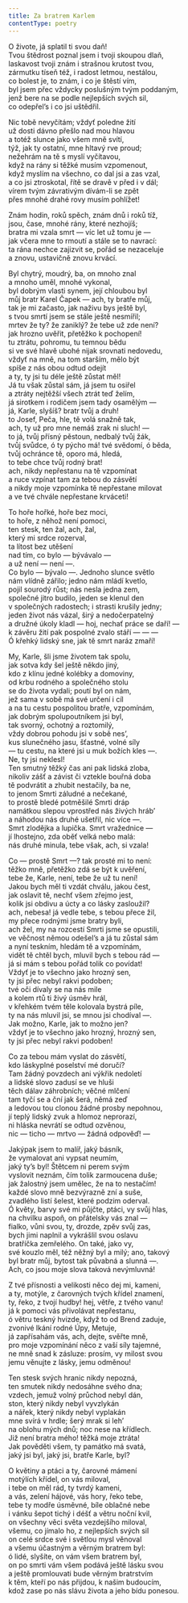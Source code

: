 ```yaml
---
title: Za bratrem Karlem
contentType: poetry
---
```


O živote, já splatil ti svou daň!  
Tvou štědrost poznal jsem i tvoji skoupou dlaň,  
laskavost tvoji znám i strašnou krutost tvou,  
zármutku tíseň též, i radost letmou, nestálou,  
co bolest je, to znám, i co je štěstí vím,  
byl jsem přec vždycky poslušným tvým poddaným,  
jenž bere na se podle nejlepších svých sil,  
co odepřel’s i co jsi uštědřil.

Nic tobě nevyčítám; vždyť poledne žití  
už dosti dávno přešlo nad mou hlavou  
a totéž slunce jako všem mně svítí,  
týž, jak ty ostatní, mne hltavý rve proud;  
nežehrám na tě s myslí vyčítavou,  
když na rány si těžké musím vzpomenout,  
když myslím na všechno, co dal jsi a zas vzal,  
a co jsi ztroskotal, řítě se dravě v před i v dál;  
vírem tvým závrativým dívám-li se zpět  
přes mnohé drahé rovy musím pohlížet!

Znám hodin, roků spěch, znám dnů i roků tíž,  
jsou, čase, mnohé rány, které nezhojíš;  
bratra mi vzala smrt — víc let už tomu je —  
jak včera mne to rmoutí a stále se to navrací:  
ta rána nechce zajizvit se, pořád se nezaceluje  
a znovu, ustavičně znovu krvácí.

Byl chytrý, moudrý, ba, on mnoho znal  
a mnoho uměl, mnohé vykonal,  
byl dobrým vlasti synem, její chloubou byl  
můj bratr Karel Čapek — ach, ty bratře můj,  
tak je mi začasto, jak naživu bys ještě byl,  
s tvou smrtí jsem se stále ještě nesmířil;  
mrtev že ty? že zaniklý? že tebe už zde není?  
jak hrozno uvěřit, přetěžko k pochopení!  
tu ztrátu, pohromu, tu temnou bědu  
si ve své hlavě ubohé nijak srovnati nedovedu,  
vždyť na mně, na tom starším, mělo být  
spíše z nás obou odtud odejít  
a ty, ty jsi tu déle ještě zůstat měl!  
Já tu však zůstal sám, já jsem tu osiřel  
a ztráty nejtěžší všech ztrát teď želím,  
já sirotkem i rodičem jsem tady osamělým —  
já, Karle, slyšíš? bratr tvůj a druh!  
to Josef, Peča, hle, tě volá snažně tak,  
ach, ty už pro mne nemáš zrak ni sluch! —  
to já, tvůj přísný pěstoun, nedbalý tvůj žák,  
tvůj svůdce, ó ty pýcho má! tvé svědomí, ó běda,  
tvůj ochránce tě, oporo má, hledá,  
to tebe chce tvůj rodný brat!  
ach, nikdy nepřestanu na tě vzpomínat  
a ruce vzpínat tam za tebou do zásvětí  
a nikdy moje vzpomínka tě nepřestane milovat  
a ve tvé chvále nepřestane krváceti!

To hoře hořké, hoře bez moci,  
to hoře, z něhož není pomoci,  
ten stesk, ten žal, ach, žal,  
který mi srdce rozerval,  
ta lítost bez utěšení  
nad tím, co bylo — bývávalo —  
a už není — není —.  
Co bylo — bývalo —. Jednoho slunce světlo  
nám vlídně zářilo; jedno nám mládí kvetlo,  
pojil sourodý růst; nás nesla jedna zem,  
společné jitro budilo, jeden se klenul den  
v společných radostech; i strasti krušily jedny;  
jeden život nás vázal, širý a nedočerpatelný  
a družné úkoly kladl — hoj, nechať práce se daří! —  
k závěru žití pak pospolné zvalo stáří — — —  
Ó křehký lidský sne, jak tě smrt naráz zmaří!

My, Karle, šli jsme životem tak spolu,  
jak sotva kdy šel ještě někdo jiný,  
kdo z klínu jedné kolébky a domoviny,  
od krbu rodného a společného stolu  
se do života vydali; poutí byl on nám,  
jež sama v sobě má své určení i cíl  
a na tu cestu pospolitou bratře, vzpomínám,  
jak dobrým spolupoutníkem jsi byl,  
tak svorný, ochotný a roztomilý,  
vždy dobrou pohodu jsi v sobě nes’,  
kus slunečného jasu, šťastné, volné síly  
— tu cestu, na které jsi u muk božích kles —.  
Ne, ty jsi neklesl!  
Ten smutný těžký čas ani pak lidská zloba,  
nikoliv zášť a závist či vztekle bouřná doba  
tě podvrátit a zhubit nestačily, ba ne,  
to jenom Smrti záludné a nečekané,  
to prostě bledé potměšilé Smrti dráp  
namátkou slepou vprostřed nás živých hráb’  
a náhodou nás druhé ušetřil, nic více —.  
Smrt zlodějka a lupička. Smrt vražednice —  
jí lhostejno, zda oběť velká nebo malá:  
nás druhé minula, tebe však, ach, si vzala!

Co — prostě Smrt —? tak prosté mi to není:  
těžko mně, přetěžko zdá se být k uvěření,  
tebe že, Karle, není, tebe že už tu není!  
Jakou bych měl ti vzdát chválu, jakou čest,  
jak oslavit tě, nechť všem zřejmo jest,  
kolik jsi obdivu a úcty a co lásky zasloužil?  
ach, nebesa! já vedle tebe, s tebou přece žil,  
my přece rodnými jsme bratry byli,  
ach žel, my na rozcestí Smrti jsme se opustili,  
ve věčnost němou odešel’s a já tu zůstal sám  
a nyní teskním, hledám tě a vzpomínám,  
vidět tě chtěl bych, mluvil bych s tebou rád —  
já si mám s tebou pořád tolik co povídat!  
Vždyť je to všechno jako hrozný sen,  
ty jsi přec nebyl rakvi podoben;  
tvé oči dívaly se na nás mile  
a kolem rtů ti živý úsměv hrál,  
v křehkém tvém těle kolovala bystrá píle,  
ty na nás mluvil jsi, se mnou jsi chodíval —.  
Jak možno, Karle, jak to možno jen?  
vždyť je to všechno jako hrozný, hrozný sen,  
ty jsi přec nebyl rakvi podoben!

Co za tebou mám vyslat do zásvětí,  
kdo láskyplné poselství mé doručí?  
Tam žádný povzdech ani výkřik nedoletí  
a lidské slovo zadusí se ve hluši  
těch dálav záhrobních; věčné mlčení  
tam tyčí se a ční jak šerá, němá zeď  
a ledovou tou clonou žádné prosby nepohnou,  
jí teplý lidský zvuk a hlomoz neprorazí,  
ni hláska nevrátí se odtud ozvěnou,  
nic — ticho — mrtvo — žádná odpověď! —

Jakýpak jsem to malíř, jaký básník,  
že vymalovat ani vypsat neumím,  
jaký ty’s byl! Štětcem ni perem svým  
vyslovit neznám, čím tolik zarmoucena duše;  
jak žalostný jsem umělec, že na to nestačím!  
každé slovo mně bezvýrazně zní a suše,  
zvadlého listí šelest, které podzim oderval.  
Ó květy, barvy své mi půjčte, ptáci, vy svůj hlas,  
na chvilku aspoň, on přátelsky vás znal —  
fialko, vůni svou, ty, drozde, zpěv svůj zas,  
bych jimi naplnil a vykrášlil svou oslavu  
bratříčka zemřelého. On také, jako vy,  
své kouzlo měl, též něžný byl a milý; ano, takový  
byl bratr můj, bytost tak půvabná a slunná —.  
Ach, co jsou moje slova taková nevýmluvná!

Z tvé přísnosti a velikosti něco dej mi, kameni,  
a ty, motýle, z čarovných tvých křídel znamení,  
ty, řeko, z tvojí hudby! hej, větře, z tvého vanu!  
já k pomoci vás přivolávat nepřestanu,  
ó větru teskný hvizde, když to od Brend zaduje,  
zvonivé lkání rodné Úpy, Metuje,  
já zapřísahám vás, ach, dejte, svěřte mně,  
pro moje vzpomínání něco z vaší síly tajemné,  
ne mně snad k zásluze: prosím, vy milost svou  
jemu věnujte z lásky, jemu odměnou!

Ten stesk svých hranic nikdy nepozná,  
ten smutek nikdy nedosáhne svého dna;  
vzdech, jemuž volný průchod nebyl dán,  
ston, který nikdy nebyl vyvzlykán  
a nářek, který nikdy nebyl vyplakán  
mne svírá v hrdle; šerý mrak si leh’  
na oblohu mých dnů; noc nese na křídlech.  
Již není bratra mého! těžká moje ztráta!  
Jak pověděti všem, ty památko má svatá,  
jaký jsi byl, jaký jsi, bratře Karle, byl?

O květiny a ptáci a ty, čarovné mámení  
motýlích křídel, on vás miloval,  
i tebe on měl rád, ty tvrdý kameni,  
a vás, zelení hájové, vás hory, řeko tebe,  
tebe ty modře úsměvné, bíle oblačné nebe  
i vánku šepot tichý i déšť a větru noční kvil,  
on všechny věci světa vezdejšího miloval,  
všemu, co jímalo ho, z nejlepších svých sil  
on celé srdce své i světlou mysl věnoval  
a všemu účastným a věrným bratrem byl:  
ó lidé, slyšíte, on vám všem bratrem byl,  
on po smrti vám všem podává ještě lásku svou  
a ještě promlouvati bude věrným bratrstvím  
k těm, kteří po nás přijdou, k našim budoucím,  
kdož zase po nás slávu života a jeho bídu ponesou.
